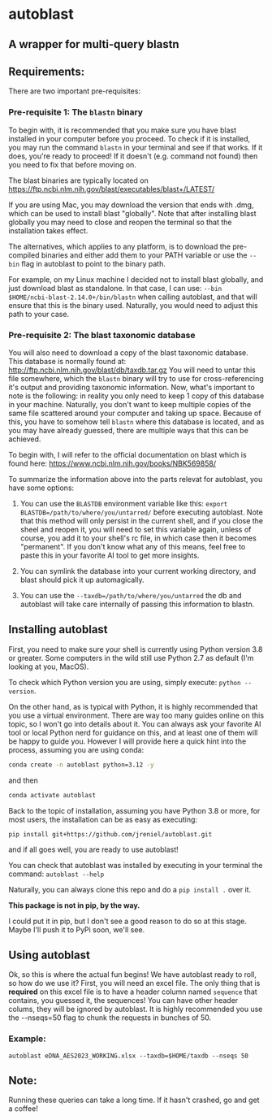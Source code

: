 # autoblast

A wrapper for multi-query blastn
---

## Requirements:

There are two important pre-requisites:

### Pre-requisite 1: The `blastn` binary

To begin with, it is recommended that you make sure you have blast installed in your computer before you proceed.
To check if it is installed, you may run the command `blastn` in your terminal and see if that works.
If it does, you're ready to proceed!
If it doesn't (e.g. command not found) then you need to fix that before moving on.

The blast binaries are typically located on https://ftp.ncbi.nlm.nih.gov/blast/executables/blast+/LATEST/

If you are using Mac, you may download the version that ends with .dmg, which can be used to install blast "globally".
Note that after installing blast globally you may need to close and reopen the terminal so that the installation takes effect.

The alternatives, which applies to any platform, is to download the pre-compiled binaries and either add them to your PATH variable or use the `--bin` flag in autoblast to point to the binary path.

For example, on my Linux machine I decided not to install blast globally, and just download blast as standalone.
In that case, I can use: `--bin $HOME/ncbi-blast-2.14.0+/bin/blastn` when calling autoblast, and that will ensure that this is the binary used.
Naturally, you would need to adjust this path to your case.

### Pre-requisite 2: The blast taxonomic database

You will also need to download a copy of the blast taxonomic database.
This database is normally found at: http://ftp.ncbi.nlm.nih.gov/blast/db/taxdb.tar.gz
You will need to untar this file somewhere, which the `blastn` binary will try to use for cross-referencing it's output and providing taxonomic information.
Now, what's important to note is the following: in reality you only need to keep 1 copy of this database in your machine.
Naturally, you don't want to keep multiple copies of the same file scattered around your computer and taking up space.
Because of this, you have to somehow tell `blastn` where this database is located, and as you may have already guessed, there are multiple ways that this can be achieved.

To begin with, I will refer to the official documentation on blast which is found here: https://www.ncbi.nlm.nih.gov/books/NBK569858/

To summarize the information above into the parts relevat for autoblast, you have some options:

1. You can use the `BLASTDB` environment variable like this:  `export BLASTDB=/path/to/where/you/untarred/` before executing autoblast. Note that this method will only persist in the current shell, and if you close the sheel and reopen it, you will need to set this variable again, unless of course, you add it to your shell's rc file, in which case then it becomes "permanent". If you don't know what any of this means, feel free to paste this in your favorite AI tool to get more insights.

2. You can symlink the database into your current working directory, and blast should pick it up automagically.

3. You can use the `--taxdb=/path/to/where/you/untarred` the db and autoblast will take care internally of passing this information to blastn.

## Installing autoblast

First, you need to make sure your shell is currently using Python version 3.8 or greater.
Some computers in the wild still use Python 2.7 as default (I'm looking at you, MacOS).

To check which Python version you are using, simply execute: `python --version`.

On the other hand, as is typical with Python, it is highly recommended that you use a virtual environment.
There are way too many guides online on this topic, so I won't go into details about it.
You can always ask your favorite AI tool or local Python nerd for guidance on this, and at least one of them will be happy to guide you.
However I will provide here a quick hint into the process, assuming you are using conda:

```bash
conda create -n autoblast python=3.12 -y
```
and then
```bash
conda activate autoblast
```

Back to the topic of installation, assuming you have Python 3.8 or more, for most users, the installation can be as easy as executing:

`pip install git+https://github.com/jreniel/autoblast.git`

and if all goes well, you are ready to use autoblast!

You can check that autoblast was installed by executing in your terminal the command:
`autoblast --help`

Naturally, you can always clone this repo and do a `pip install .` over it.

**This package is not in pip, by the way.**

I could put it in pip, but I don't see a good reason to do so at this stage.
Maybe I'll push it to PyPi soon, we'll see.

## Using autoblast

Ok, so this is where the actual fun begins! We have autoblast ready to roll, so how do we use it?
First, you will need an excel file.
The only thing that is **required** on this excel file is to have a header column named `sequence` that contains, you guessed it, the sequences!
You can have other header colums, they will be ignored by autoblast.
It is highly recommended you use the --nseqs=50 flag to chunk the requests in bunches of 50.

### Example:
`autoblast eDNA_AES2023_WORKING.xlsx --taxdb=$HOME/taxdb --nseqs 50`


## Note:
Running these queries can take a long time. If it hasn't crashed, go and get a coffee!


